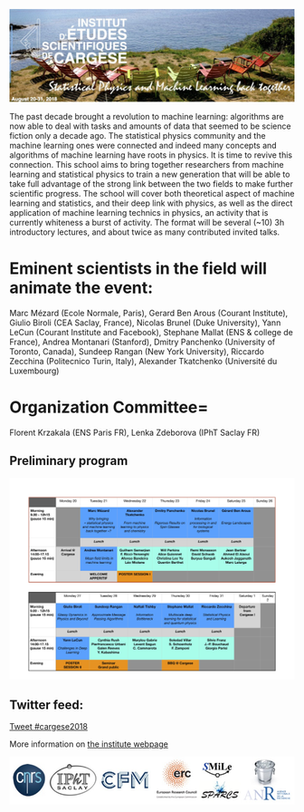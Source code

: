![program](front.jpg)

The past decade brought a revolution to machine learning: algorithms are now able to deal with tasks and amounts of data that seemed to be science fiction only a decade ago. The statistical physics community and the machine learning ones were connected and indeed many concepts and algorithms of machine learning have roots in physics. It is time to revive this connection. This school aims to bring together researchers from machine learning and statistical physics to train a new generation that will be able to take full advantage of the strong link between the two fields to make further scientific progress. The school will cover both theoretical aspect of machine learning and statistics, and their deep link with physics, as well as the direct application of machine learning technics in physics, an activity that is currently whiteness a burst of activity. The format will be several (~10) 3h introductory lectures, and about twice as many contributed invited talks.

# Eminent scientists in the field will animate the event:
Marc Mézard (Ecole Normale, Paris), Gerard Ben Arous (Courant Institute), Giulio Biroli (CEA Saclay, France), Nicolas Brunel (Duke University), Yann LeCun (Courant Institute and Facebook), Stephane Mallat (ENS & college de France), Andrea Montanari (Stanford), Dmitry Panchenko (University of Toronto, Canada), Sundeep Rangan (New York University), Riccardo Zecchina (Politecnico Turin, Italy), Alexander Tkatchenko (Université du Luxembourg)
 
# Organization Committee=
Florent Krzakala (ENS Paris FR), Lenka Zdeborova (IPhT Saclay FR)

## Preliminary program
![program](program.jpg)

## Twitter feed:

<a href="https://twitter.com/intent/tweet?button_hashtag=cargese2018&ref_src=twsrc%5Etfw" class="twitter-hashtag-button" data-show-count="false">Tweet #cargese2018</a><script async src="https://platform.twitter.com/widgets.js" charset="utf-8"></script>

More information on [the institute webpage](http://www.iesc.univ-corse.fr/index.php?id=1&L=1)

![logo](logo.jpg)

